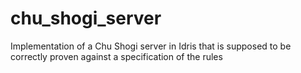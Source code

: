 # chu_shogi_server
Implementation of a Chu Shogi server in Idris that is supposed to be correctly proven against a specification of the rules
